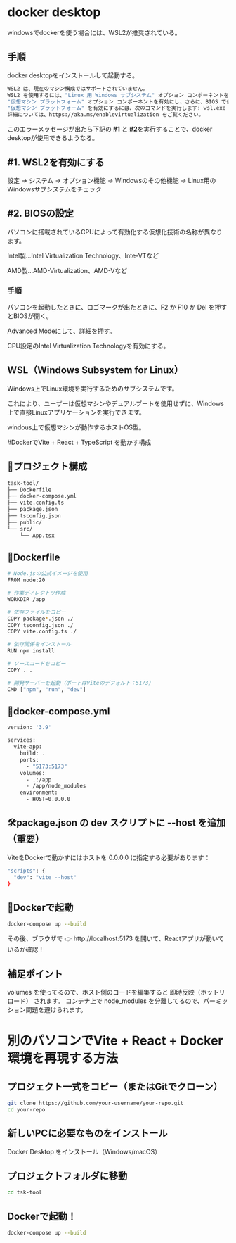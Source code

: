 # docker desktop
windowsでdockerを使う場合には、WSL2が推奨されている。
## 手順
docker desktopをインストールして起動する。

```bash
WSL2 は、現在のマシン構成ではサポートされていません。
WSL2 を使用するには、"Linux 用 Windows サブシステム" オプション コンポーネントを有効にしてください。
"仮想マシン プラットフォーム" オプション コンポーネントを有効にし、さらに、BIOS で仮想化を有効にしてください。
"仮想マシン プラットフォーム" を有効にするには、次のコマンドを実行します: wsl.exe --install --no-distribution
詳細については、https://aka.ms/enablevirtualization をご覧ください。
```
このエラーメッセージが出たら下記の **#1** と **#2**を実行することで、docker desktopが使用できるようなる。


## #1. WSL2を有効にする
設定 -> システム -> オプション機能 -> Windowsのその他機能 -> Linux用のWindowsサブシステムをチェック


## #2. BIOSの設定
パソコンに搭載されているCPUによって有効化する仮想化技術の名称が異なります。

Intel製…Intel Virtualization Technology、Inte-VTなど

AMD製…AMD-Virtualization、AMD-Vなど

 ### 手順
パソコンを起動したときに、ロゴマークが出たときに、F2 か F10 か Del を押すとBIOSが開く。

Advanced Modeにして、詳細を押す。

CPU設定のIntel Virtualization Technologyを有効にする。


## WSL（Windows Subsystem for Linux）
Windows上でLinux環境を実行するためのサブシステムです。

これにより、ユーザーは仮想マシンやデュアルブートを使用せずに、Windows上で直接Linuxアプリケーションを実行できます。

windous上で仮想マシンが動作するホストOS型。


#DockerでVite + React + TypeScript を動かす構成

## 📁プロジェクト構成
```bash
task-tool/
├── Dockerfile
├── docker-compose.yml
├── vite.config.ts
├── package.json
├── tsconfig.json
├── public/
└── src/
    └── App.tsx
```
## 🐳Dockerfile
```bash
# Node.jsの公式イメージを使用
FROM node:20

# 作業ディレクトリ作成
WORKDIR /app

# 依存ファイルをコピー
COPY package*.json ./
COPY tsconfig.json ./
COPY vite.config.ts ./

# 依存関係をインストール
RUN npm install

# ソースコードをコピー
COPY . .

# 開発サーバーを起動（ポートはViteのデフォルト：5173）
CMD ["npm", "run", "dev"]
```

## 🐳docker-compose.yml
```bash
version: '3.9'

services:
  vite-app:
    build: .
    ports:
      - "5173:5173"
    volumes:
      - .:/app
      - /app/node_modules
    environment:
      - HOST=0.0.0.0
```
## 🛠️package.json の dev スクリプトに --host を追加（重要）
ViteをDockerで動かすにはホストを 0.0.0.0 に指定する必要があります：
```bash
"scripts": {
  "dev": "vite --host"
}
```
##  🚀Dockerで起動
```bash
docker-compose up --build
```
その後、ブラウザで
👉 http://localhost:5173 を開いて、Reactアプリが動いているか確認！

## 補足ポイント
volumes を使ってるので、ホスト側のコードを編集すると 即時反映（ホットリロード） されます。
コンテナ上で node_modules を分離してるので、パーミッション問題を避けられます。

# 別のパソコンでVite + React + Docker環境を再現する方法
## プロジェクト一式をコピー（またはGitでクローン）
```bash
git clone https://github.com/your-username/your-repo.git
cd your-repo
```

##  新しいPCに必要なものをインストール
Docker Desktop をインストール（Windows/macOS）

## プロジェクトフォルダに移動
```bash
cd tsk-tool
```

## Dockerで起動！
```bash
docker-compose up --build
```





